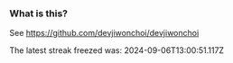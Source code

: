 
### What is this?

See https://github.com/devjiwonchoi/devjiwonchoi

The latest streak freezed was: 2024-09-06T13:00:51.117Z
